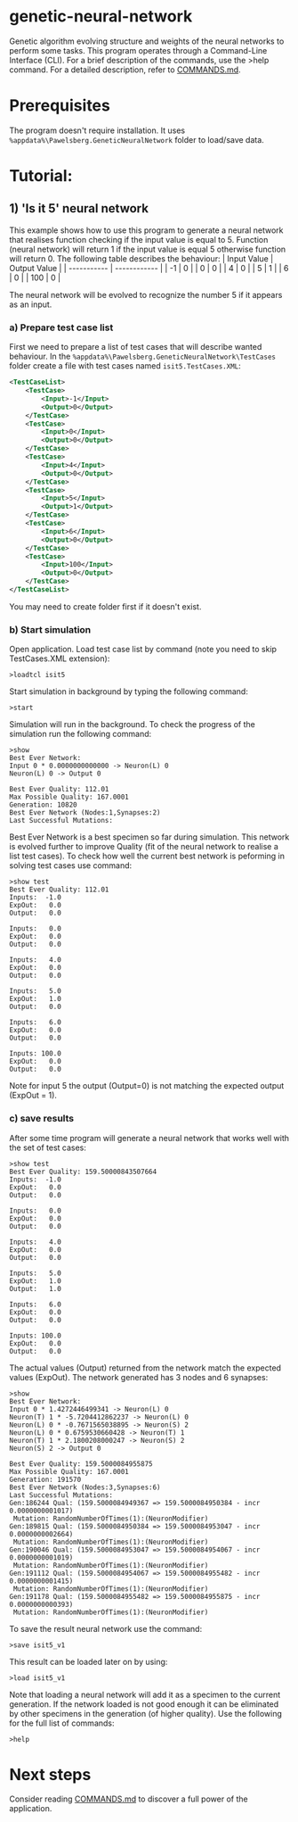 # genetic-neural-network
Genetic algorithm evolving structure and weights of the neural networks to perform some tasks. 
This program operates through a Command-Line Interface (CLI). For a brief description of the commands, use the >help command. 
For a detailed description, refer to [COMMANDS.md](COMMANDS.md).

# Prerequisites 
The program doesn't require installation. It uses `%appdata%\Pawelsberg.GeneticNeuralNetwork` folder to load/save data.

# Tutorial:
## 1) 'Is it 5' neural network
This example shows how to use this program to generate a neural network that realises function checking if the input value is equal to 5.
Function (neural network) will return 1 if the input value is equal 5 otherwise function will return 0.
The following table describes the behaviour:
| Input Value | Output Value |
| ----------- | ------------ |
| -1          | 0            |
| 0           | 0            |
| 4           | 0            |
| 5           | 1            |
| 6           | 0            |
| 100         | 0            |

The neural network will be evolved to recognize the number 5 if it appears as an input.
### a) Prepare test case list
First we need to prepare a list of test cases that will describe wanted behaviour.
In the `%appdata%\Pawelsberg.GeneticNeuralNetwork\TestCases` folder create a file with test cases named `isit5.TestCases.XML`:
```xml
<TestCaseList>
	<TestCase>
		<Input>-1</Input>
		<Output>0</Output>
	</TestCase>
	<TestCase>
		<Input>0</Input>
		<Output>0</Output>
	</TestCase>
	<TestCase>
		<Input>4</Input>
		<Output>0</Output>
	</TestCase>
	<TestCase>
		<Input>5</Input>
		<Output>1</Output>
	</TestCase>
	<TestCase>
		<Input>6</Input>
		<Output>0</Output>
	</TestCase>
	<TestCase>
		<Input>100</Input>
		<Output>0</Output>
	</TestCase>
</TestCaseList>
```
You may need to create folder first if it doesn't exist.
### b) Start simulation
Open application. Load test case list by command (note you need to skip TestCases.XML extension):
```
>loadtcl isit5
```
Start simulation in background by typing the following command:
```
>start
```
Simulation will run in the background.
To check the progress of the simulation run the following command:
```
>show
Best Ever Network:
Input 0 * 0.0000000000000 -> Neuron(L) 0
Neuron(L) 0 -> Output 0

Best Ever Quality: 112.01
Max Possible Quality: 167.0001
Generation: 10820
Best Ever Network (Nodes:1,Synapses:2)
Last Successful Mutations:
```
Best Ever Network is a best specimen so far during simulation. This network is evolved further to improve Quality (fit of the neural network to realise a list test cases). 
To check how well the current best network is peforming in solving test cases use command:
```
>show test
Best Ever Quality: 112.01
Inputs:  -1.0
ExpOut:   0.0
Output:   0.0

Inputs:   0.0
ExpOut:   0.0
Output:   0.0

Inputs:   4.0
ExpOut:   0.0
Output:   0.0

Inputs:   5.0
ExpOut:   1.0
Output:   0.0

Inputs:   6.0
ExpOut:   0.0
Output:   0.0

Inputs: 100.0
ExpOut:   0.0
Output:   0.0
```
Note for input 5 the output (Output=0) is not matching the expected output (ExpOut = 1).
### c) save results
After some time program will generate a neural network that works well with the set of test cases:
```
>show test
Best Ever Quality: 159.50000843507664
Inputs:  -1.0
ExpOut:   0.0
Output:   0.0

Inputs:   0.0
ExpOut:   0.0
Output:   0.0

Inputs:   4.0
ExpOut:   0.0
Output:   0.0

Inputs:   5.0
ExpOut:   1.0
Output:   1.0

Inputs:   6.0
ExpOut:   0.0
Output:   0.0

Inputs: 100.0
ExpOut:   0.0
Output:   0.0
```
The actual values (Output) returned from the network match the expected values (ExpOut).
The network generated has 3 nodes and 6 synapses:
```
>show
Best Ever Network:
Input 0 * 1.4272446499341 -> Neuron(L) 0
Neuron(T) 1 * -5.7204412862237 -> Neuron(L) 0
Neuron(L) 0 * -0.7671565038895 -> Neuron(S) 2
Neuron(L) 0 * 0.6759530660428 -> Neuron(T) 1
Neuron(T) 1 * 2.1800208000247 -> Neuron(S) 2
Neuron(S) 2 -> Output 0

Best Ever Quality: 159.5000084955875
Max Possible Quality: 167.0001
Generation: 191570
Best Ever Network (Nodes:3,Synapses:6)
Last Successful Mutations:
Gen:186244 Qual: (159.5000084949367 => 159.5000084950384 - incr 0.0000000001017)
 Mutation: RandomNumberOfTimes(1):(NeuronModifier)
Gen:189815 Qual: (159.5000084950384 => 159.5000084953047 - incr 0.0000000002664)
 Mutation: RandomNumberOfTimes(1):(NeuronModifier)
Gen:190046 Qual: (159.5000084953047 => 159.5000084954067 - incr 0.0000000001019)
 Mutation: RandomNumberOfTimes(1):(NeuronModifier)
Gen:191112 Qual: (159.5000084954067 => 159.5000084955482 - incr 0.0000000001415)
 Mutation: RandomNumberOfTimes(1):(NeuronModifier)
Gen:191178 Qual: (159.5000084955482 => 159.5000084955875 - incr 0.0000000000393)
 Mutation: RandomNumberOfTimes(1):(NeuronModifier)
```
To save the result neural network use the command:
```
>save isit5_v1
```
This result can be loaded later on by using:
```
>load isit5_v1
```
Note that loading a neural network will add it as a specimen to the current generation. If the network loaded is not good enough it can be eliminated by other specimens in the generation (of higher quality).
Use the following for the full list of commands:
```
>help
```
# Next steps
Consider reading [COMMANDS.md](COMMANDS.md) to discover a full power of the application.


